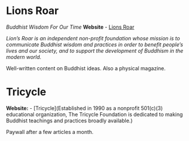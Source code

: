 # Lions Roar
*Buddhist Wisdom For Our Time*
**Website** - [Lions Roar](https://www.lionsroar.com/what-are-the-four-noble-truths/)

*Lion’s Roar is an independent non-profit foundation whose mission is to communicate Buddhist wisdom and practices in order to benefit people’s lives and our society, and to support the development of Buddhism in the modern world.*

Well-written content on Buddhist ideas. 
Also a physical magazine.



# Tricycle

**Website:** - [Tricycle](Established in 1990 as a nonprofit 501(c)(3) educational organization, The Tricycle Foundation is dedicated to making Buddhist teachings and practices broadly available.)

Paywall after a few articles a month.